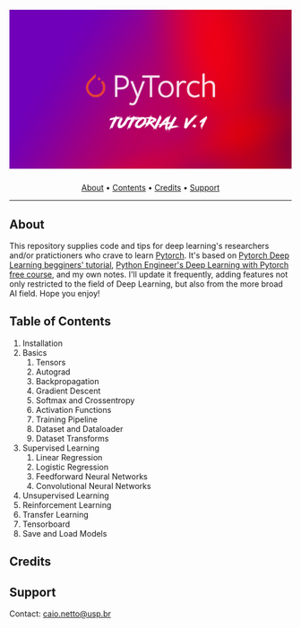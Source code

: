 <h1 align="center">
  <br>
  <a href="https://pytorch.org/"><img src="assets/images/pytorch-tutorial-header-gotg.png"></a>
</h1>

<p align="center">
  <a href="#about">About</a> •
  <a href="#table-of-contents">Contents</a> •
  <!-- <a href="#features">Features</a> • -->
  <a href="#credits">Credits</a> •
  <a href="#support">Support</a>
</p>

---

## About

This repository supplies code and tips for deep learning's researchers and/or pratictioners who crave to learn <a href="https://pytorch.org/">Pytorch</a>. It's based on <a href="https://pytorch.org/tutorials/beginner/deep_learning_60min_blitz.html">Pytorch Deep Learning begginers' tutorial</a>, <a href="https://www.youtube.com/watch?v=c36lUUr864M">Python Engineer's Deep Learning with Pytorch free course</a>, and my own notes. I'll update it frequently, adding features not only restricted to the field of Deep Learning, but also from the more broad AI field. Hope you enjoy!

## Table of Contents

<ol>
  <li>Installation</li>
  <li>Basics
    <ol>
      <li>Tensors</li>
      <li>Autograd</li>
      <li>Backpropagation</li>
      <li>Gradient Descent</li>
      <li>Softmax and Crossentropy</li>
      <li>Activation Functions</li>
      <li>Training Pipeline</li>
      <li>Dataset and Dataloader</li>
      <li>Dataset Transforms</li>
    </ol>
  </li>
  <li>Supervised Learning
    <ol>
      <li>Linear Regression</li>
      <li>Logistic Regression</li>
      <li>Feedforward Neural Networks</li>
      <li>Convolutional Neural Networks</li>
      <!-- <li>Recurrent Neural Networks</li> -->
    </ol>
  </li>
  <li>Unsupervised Learning
    <ol>
    </ol>
  </li>
  <li>Reinforcement Learning
    <ol>
    </ol>
  </li>
  <!-- <li>
    <ol>
    </ol>
  </li> -->
  <li>Transfer Learning</li>
  <li>Tensorboard</li>
  <li>Save and Load Models</li>
</ol>

<!-- ## Features -->

## Credits

## Support
Contact: caio.netto@usp.br
